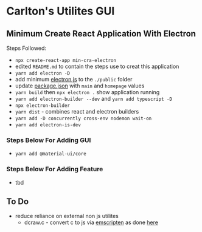 # Carlton's Utilites GUI

## Minimum Create React Application With Electron

Steps Followed:

- `npx create-react-app min-cra-electron`
- edited `README.md` to contain the steps use to creat this application
- `yarn add electron -D`
- add minimum [electron.js](./public/electron.js) to the `./public` folder
- update [package.json](./package.json) with `main` and `homepage` values
- `yarn build` then `npx electron .` show application running
- `yarn add electron-builder --dev` and `yarn add typescript -D`
- `npx electron-builder`
- `yarn dist` - combines react and electron builders
- `yarn add -D concurrently cross-env nodemon wait-on`
- `yarn add electron-is-dev`

### Steps Below For Adding GUI

- `yarn add @material-ui/core`

### Steps Below For Adding Feature

- tbd

## To Do

- reduce reliance on external non js utilites
  - dcraw.c - convert c to js via [emscripten](https://emscripten.org/) as done
    [here](https://github.com/carltonwin8/dcraw.js)

